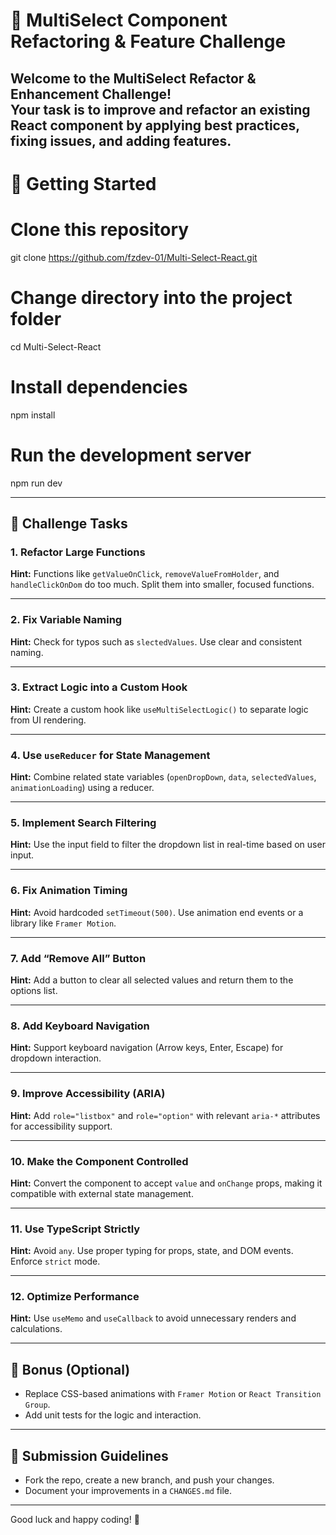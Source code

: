 # 🧠 MultiSelect Component Refactoring & Feature Challenge

Welcome to the **MultiSelect Refactor & Enhancement Challenge**!  
Your task is to improve and refactor an existing React component by applying best practices, fixing issues, and adding features.
---

# 🚀 Getting Started

# Clone this repository
git clone https://github.com/fzdev-01/Multi-Select-React.git

# Change directory into the project folder
cd Multi-Select-React

# Install dependencies
npm install

# Run the development server
npm run dev

---
## 🚀 Challenge Tasks

### 1. Refactor Large Functions
**Hint:** Functions like `getValueOnClick`, `removeValueFromHolder`, and `handleClickOnDom` do too much. Split them into smaller, focused functions.

---

### 2. Fix Variable Naming
**Hint:** Check for typos such as `slectedValues`. Use clear and consistent naming.

---

### 3. Extract Logic into a Custom Hook
**Hint:** Create a custom hook like `useMultiSelectLogic()` to separate logic from UI rendering.

---

### 4. Use `useReducer` for State Management
**Hint:** Combine related state variables (`openDropDown`, `data`, `selectedValues`, `animationLoading`) using a reducer.

---

### 5. Implement Search Filtering
**Hint:** Use the input field to filter the dropdown list in real-time based on user input.

---

### 6. Fix Animation Timing
**Hint:** Avoid hardcoded `setTimeout(500)`. Use animation end events or a library like `Framer Motion`.

---

### 7. Add “Remove All” Button
**Hint:** Add a button to clear all selected values and return them to the options list.

---

### 8. Add Keyboard Navigation
**Hint:** Support keyboard navigation (Arrow keys, Enter, Escape) for dropdown interaction.

---

### 9. Improve Accessibility (ARIA)
**Hint:** Add `role="listbox"` and `role="option"` with relevant `aria-*` attributes for accessibility support.

---

### 10. Make the Component Controlled
**Hint:** Convert the component to accept `value` and `onChange` props, making it compatible with external state management.

---

### 11. Use TypeScript Strictly
**Hint:** Avoid `any`. Use proper typing for props, state, and DOM events. Enforce `strict` mode.

---

### 12. Optimize Performance
**Hint:** Use `useMemo` and `useCallback` to avoid unnecessary renders and calculations.

---

## 🧪 Bonus (Optional)
- Replace CSS-based animations with `Framer Motion` or `React Transition Group`.
- Add unit tests for the logic and interaction.

---

## 📝 Submission Guidelines
- Fork the repo, create a new branch, and push your changes.
- Document your improvements in a `CHANGES.md` file.

---

Good luck and happy coding! 🚀
